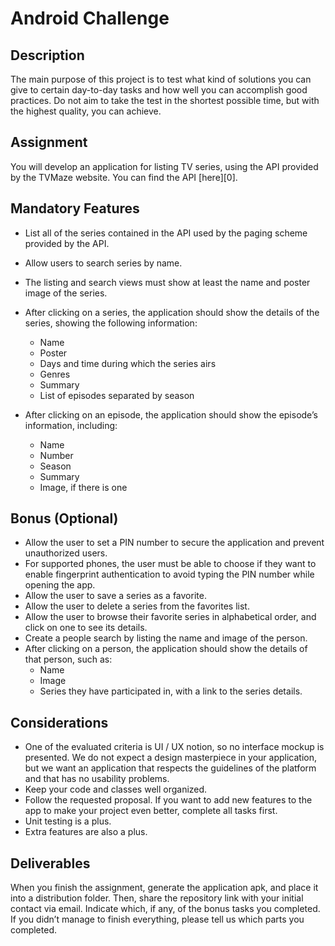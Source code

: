 
# Android Challenge

## Description
The main purpose of this project is to test what kind of solutions you can give to certain day-to-day tasks and how well you can accomplish good practices. Do not aim to take the test in the shortest possible time, but with the highest quality, you can achieve.

## Assignment
You will develop an application for listing TV series, using the API provided by the TVMaze website.
You can find the API [here][0].

## Mandatory Features
* List all of the series contained in the API used by the paging scheme provided by the API.
* Allow users to search series by name.
* The listing and search views must show at least the name and poster image of the
series.
* After clicking on a series, the application should show the details of the series, showing
the following information:
  * Name
  * Poster
  * Days and time during which the series airs
  * Genres
  * Summary
  * List of episodes separated by season
  
* After clicking on an episode, the application should show the episode’s information, including:
  * Name
  * Number
  * Season
  * Summary
  * Image, if there is one

## Bonus (Optional)
* Allow the user to set a PIN number to secure the application and prevent unauthorized users.
* For supported phones, the user must be able to choose if they want to enable fingerprint authentication to avoid typing the PIN number while opening the app.
* Allow the user to save a series as a favorite.
* Allow the user to delete a series from the favorites list.
* Allow the user to browse their favorite series in alphabetical order, and click on one to
see its details.
* Create a people search by listing the name and image of the person.
* After clicking on a person, the application should show the details of that person, such
as:
  * Name
  * Image
  * Series they have participated in, with a link to the series details.

## Considerations
* One of the evaluated criteria is UI / UX notion, so no interface mockup is presented. We do not expect a design masterpiece in your application, but we want an application that respects the guidelines of the platform and that has no usability problems.
* Keep your code and classes well organized.
* Follow the requested proposal. If you want to add new features to the app to make your
project even better, complete all tasks first.
* Unit testing is a plus.
* Extra features are also a plus.
  
## Deliverables
When you finish the assignment, generate the application apk, and place it into a distribution folder. Then, share the repository link with your initial contact via email. Indicate which, if any, of the bonus tasks you completed.
If you didn’t manage to finish everything, please tell us which parts you completed.
